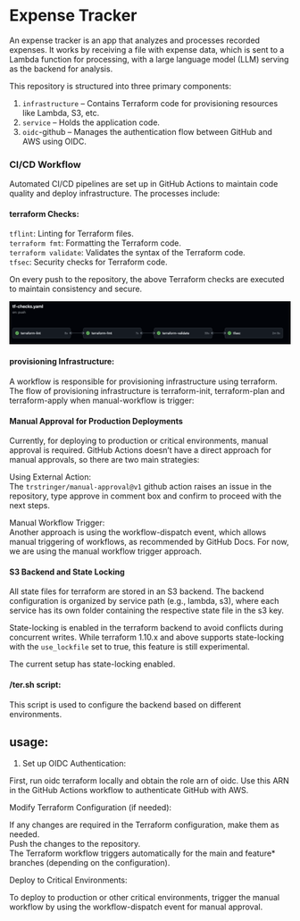 # Expense Tracker

An expense tracker is an app that analyzes and processes recorded expenses. It works by receiving a file with expense data, which is sent to a Lambda function for processing, with a large language model (LLM) serving as the backend for analysis.

This repository is structured into three primary components:

1. `infrastructure` – Contains Terraform code for provisioning resources like Lambda, S3, etc.
2. `service` – Holds the application code.
3. `oidc`-github – Manages the authentication flow between GitHub and AWS using OIDC.

### CI/CD Workflow

Automated CI/CD pipelines are set up in GitHub Actions to maintain code quality and deploy infrastructure. The processes include:

#### terraform Checks:

`tflint`: Linting for Terraform files. <br>
`terraform fmt`: Formatting the Terraform code.<br>
`terraform validate`: Validates the syntax of the Terraform code.<br>
`tfsec`: Security checks for Terraform code.<br>

On every push to the repository, the above Terraform checks are executed to maintain consistency and secure.<br>

![terraform checks](./tfc.png)
#### provisioning Infrastructure:

A workflow is responsible for provisioning infrastructure using terraform.
The flow of provisioning infrastructure is terraform-init, terraform-plan and terraform-apply when manual-workflow is trigger:


#### Manual Approval for Production Deployments

Currently, for deploying to production or critical environments, manual approval is required. GitHub Actions doesn’t have a direct approach for manual approvals, so there are two main strategies:

Using External Action: <br>
The `trstringer/manual-approval@v1` github action raises an issue in the repository, type approve in comment box and confirm to proceed with the next steps.

Manual Workflow Trigger:<br>
Another approach is using the workflow-dispatch event, which allows manual triggering of workflows, as recommended by GitHub Docs.
For now, we are using the manual workflow trigger approach.

#### S3 Backend and State Locking

All state files for terraform are stored in an S3 backend. The backend configuration is organized by service path (e.g., lambda, s3), where each service has its own folder containing the respective state file in the s3 key.

State-locking is enabled in the terraform backend to avoid conflicts during concurrent writes. While terraform 1.10.x and above supports state-locking with the `use_lockfile` set to true, this feature is still experimental.

The current setup has state-locking enabled.

#### /ter.sh script:
This script is used to configure the backend based on different environments.

## usage:

1. Set up OIDC Authentication:

First, run oidc terraform locally and obtain the role arn of oidc.
Use this ARN in the GitHub Actions workflow to authenticate GitHub with AWS.<br>


Modify Terraform Configuration (if needed):

If any changes are required in the Terraform configuration, make them as needed.<br>
Push the changes to the repository.<br>
The Terraform workflow triggers automatically for the main and feature*  branches (depending on the configuration).<br>

Deploy to Critical Environments:

To deploy to production or other critical environments, trigger the manual workflow by using the workflow-dispatch event for manual approval.